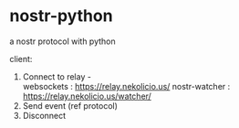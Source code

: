 # nostr-python
a nostr protocol with python


client:
1. Connect to relay -  
  websockets :  https://relay.nekolicio.us/
  nostr-watcher : https://relay.nekolicio.us/watcher/
2. Send event (ref protocol)
3. Disconnect
